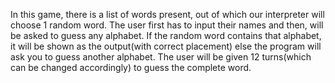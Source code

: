 In this game, there is a list of words present, out of which our interpreter will choose 1 random word. 
The user first has to input their names and then, will be asked to guess any alphabet. 
If the random word contains that alphabet, it will be shown as the output(with correct placement) else the program will ask you to guess another alphabet.
The user will be given 12 turns(which can be changed accordingly) to guess the complete word.
